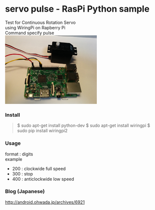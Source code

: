 # servo pulse - RasPi Python sample

Test for Continuous Rotation Servo <br/>
using WiringPi on Rapberry Pi <br/>
Command specify pulse <br>
<img src="https://github.com/FabLabKannai/RaspiStudy/blob/master/4_python/docs/raspi_servo.jpg" width="300" /> <br/>

### Install
> $ sudo apt-get install python-dev
> $ sudo apt-get install wiringpi
> $ sudo pip install wiringpi2

### Usage
format : digits <br>
example <br>
- 200 : clockwide full speed <br>
- 300 : stop <br>
- 400 : anticlockwide low speed <br>

### Blog (Japanese)
http://android.ohwada.jp/archives/6921
